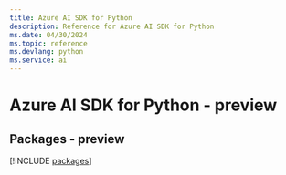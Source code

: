 ```yaml
---
title: Azure AI SDK for Python
description: Reference for Azure AI SDK for Python
ms.date: 04/30/2024
ms.topic: reference
ms.devlang: python
ms.service: ai
---
```

# Azure AI SDK for Python - preview
## Packages - preview
[!INCLUDE [packages](ai-index.md)]